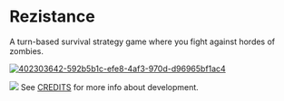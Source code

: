 # Rezistance

A turn-based survival strategy game where you fight against hordes of zombies.

[![402303642-592b5b1c-efe8-4af3-970d-d96965bf1ac4](https://github.com/user-attachments/assets/1e4e176e-902d-41db-8e80-8f7cc4f6fcf6)](https://rgatob.itch.io/rezistance)

![](https://img.itch.zone/aW1hZ2UvMzI1NTU5Ni8xOTQzOTAzNi5wbmc=/original/%2BA3cwY.png)
See [CREDITS](CREDITS.md) for more info about development.
